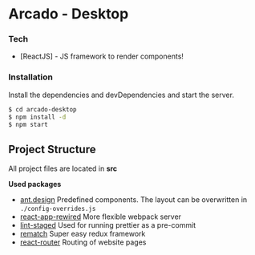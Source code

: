 # Arcado - Desktop

### Tech

*   [ReactJS] - JS framework to render components!

### Installation

Install the dependencies and devDependencies and start the server.

```sh
$ cd arcado-desktop
$ npm install -d
$ npm start
```

## Project Structure

All project files are located in **src**

**Used packages**

*   [ant.design](https://ant.design) Predefined components. The layout can be overwritten in `./config-overrides.js`
*   [react-app-rewired](https://github.com/timarney/react-app-rewired) More flexible webpack server
*   [lint-staged](https://github.com/okonet/lint-staged) Used for running prettier as a pre-commit
*   [rematch](https://github.com/rematch/rematch) Super easy redux framework
*   [react-router](https://github.com/ReactTraining/react-router) Routing of website pages
